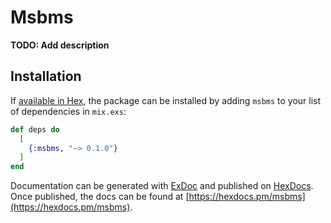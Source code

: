 # Msbms

**TODO: Add description**

## Installation

If [available in Hex](https://hex.pm/docs/publish), the package can be installed
by adding `msbms` to your list of dependencies in `mix.exs`:

```elixir
def deps do
  [
    {:msbms, "~> 0.1.0"}
  ]
end
```

Documentation can be generated with [ExDoc](https://github.com/elixir-lang/ex_doc)
and published on [HexDocs](https://hexdocs.pm). Once published, the docs can
be found at [https://hexdocs.pm/msbms](https://hexdocs.pm/msbms).


